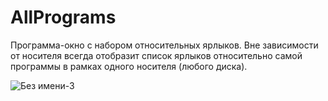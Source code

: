 # AllPrograms
Программа-окно с набором относительных ярлыков. Вне зависимости от носителя всегда отобразит список ярлыков относительно самой программы в рамках одного носителя (любого диска).

![Без имени-3](https://user-images.githubusercontent.com/21084600/169854783-7f78379a-318c-47ad-8c87-1ddfbe319d06.jpg)
